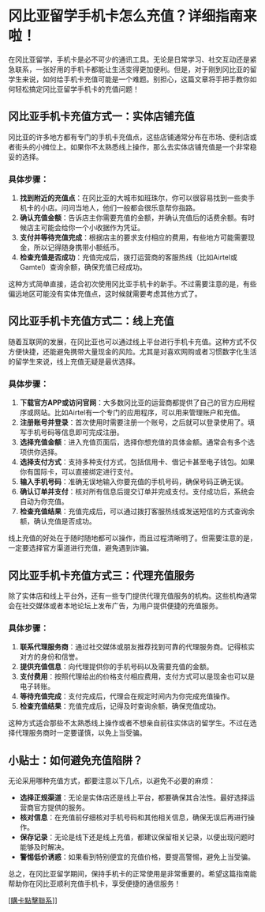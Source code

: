 # 冈比亚留学手机卡怎么充值？详细指南来啦！

在冈比亚留学，手机卡是必不可少的通讯工具。无论是日常学习、社交互动还是紧急联系，一张好用的手机卡都能让生活变得更加便利。但是，对于刚到冈比亚的留学生来说，如何给手机卡充值可能是一个难题。别担心，这篇文章将手把手教你如何轻松搞定冈比亚留学手机卡的充值问题！

## 冈比亚手机卡充值方式一：实体店铺充值

冈比亚的许多地方都有专门的手机卡充值点，这些店铺通常分布在市场、便利店或者街头的小摊位上。如果你不太熟悉线上操作，那么去实体店铺充值是一个非常稳妥的选择。

### 具体步骤：
1. **找到附近的充值点**：在冈比亚的大城市如班珠尔，你可以很容易找到一些卖手机卡的小店。问问当地人，他们一般都会很乐意帮你指路。
2. **确认充值金额**：告诉店主你需要充值的金额，并确认充值后的话费余额。有时候店主可能会给你一个小收据作为凭证。
3. **支付并等待充值完成**：根据店主的要求支付相应的费用，有些地方可能需要现金，所以记得随身携带小额纸币。
4. **检查充值是否成功**：充值完成后，拨打运营商的客服热线（比如Airtel或Gamtel）查询余额，确保充值已经成功。

这种方式简单直接，适合初次使用冈比亚手机卡的新手。不过需要注意的是，有些偏远地区可能没有实体充值点，这时候就需要考虑其他方式了。

## 冈比亚手机卡充值方式二：线上充值

随着互联网的发展，在冈比亚也可以通过线上平台进行手机卡充值。这种方式不仅方便快捷，还能避免携带大量现金的风险。尤其是对喜欢网购或者习惯数字化生活的留学生来说，线上充值无疑是最优选择。

### 具体步骤：
1. **下载官方APP或访问官网**：大多数冈比亚的运营商都提供了自己的官方应用程序或网站。比如Airtel有一个专门的应用程序，可以用来管理账户和充值。
2. **注册账号并登录**：首次使用时需要注册一个账号，之后就可以登录使用了。填写手机号码等信息即可完成注册。
3. **选择充值金额**：进入充值页面后，选择你想充值的具体金额。通常会有多个选项供你选择。
4. **选择支付方式**：支持多种支付方式，包括信用卡、借记卡甚至电子钱包。如果你有国际卡，可以直接绑定进行支付。
5. **输入手机号码**：准确无误地输入你要充值的手机号码，确保号码正确无误。
6. **确认订单并支付**：核对所有信息后提交订单并完成支付。支付成功后，系统会自动为你充值。
7. **检查充值结果**：充值完成后，可以通过拨打客服热线或发送短信的方式查询余额，确认充值是否成功。

线上充值的好处在于随时随地都可以操作，而且过程清晰明了。但需要注意的是，一定要选择官方渠道进行充值，避免遇到诈骗。

## 冈比亚手机卡充值方式三：代理充值服务

除了实体店和线上平台外，还有一些专门提供代理充值服务的机构。这些机构通常会在社交媒体或者本地论坛上发布广告，为用户提供便捷的充值服务。

### 具体步骤：
1. **联系代理服务商**：通过社交媒体或朋友推荐找到可靠的代理服务商。记得核实对方的身份和信誉。
2. **提供充值信息**：向代理提供你的手机号码以及需要充值的金额。
3. **支付费用**：按照代理给出的价格支付相应费用，支付方式可以是现金也可以是电子转账。
4. **等待充值完成**：支付完成后，代理会在规定时间内为你完成充值操作。
5. **检查充值结果**：充值完成后，记得及时查询余额，确保充值成功。

这种方式适合那些不太熟悉线上操作或者不想亲自前往实体店的留学生。不过在选择代理服务商时一定要谨慎，以免上当受骗。

## 小贴士：如何避免充值陷阱？

无论采用哪种充值方式，都要注意以下几点，以避免不必要的麻烦：

- **选择正规渠道**：无论是实体店还是线上平台，都要确保其合法性。最好选择运营商官方提供的服务。
- **核对信息**：在充值前仔细核对手机号码和其他相关信息，确保无误后再进行操作。
- **保存记录**：无论是线下还是线上充值，都建议保留相关记录，以便出现问题时能够及时解决。
- **警惕低价诱惑**：如果看到特别便宜的充值价格，要提高警惕，避免上当受骗。

总之，在冈比亚留学期间，保持手机卡的正常使用是非常重要的。希望这篇指南能帮助你在冈比亚顺利充值手机卡，享受便捷的通信服务！

[[購卡點擊聯系](https://t.me/s/esim1088)]]
